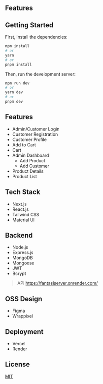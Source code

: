 ## Features


## Getting Started

First, install the dependencies:
```bash
npm install
# or
yarn
# or
pnpm install
```

Then, run the development server:

```bash
npm run dev
# or
yarn dev
# or
pnpm dev
```

## Features

- Admin/Customer Login
- Customer Registration
- Customer Profile
- Add to Cart
- Cart
- Admin Dashboard
   - Add Product
   - Add Customer
- Product Details
- Product List


## Tech Stack

- Next.js
- React.js
- Tailwind CSS
- Material UI

## Backend

- Node.js
- Express.js
- MongoDB
- Mongoose
- JWT
- Bcrypt
> API https://fantasiserver.onrender.com/

## OSS Design

- Figma
- Wrappixel

## Deployment

- Vercel
- Render

## License

[MIT](https://choosealicense.com/licenses/mit/)
